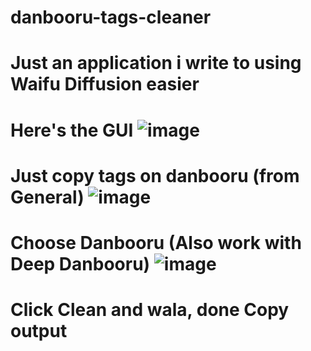 # danbooru-tags-cleaner
Just an application i write to using Waifu Diffusion easier
=================================
Here's the GUI
![image](https://user-images.githubusercontent.com/59567579/202249011-2bfd1bcb-0a45-446a-82af-3a8614c49f24.png)
=================================
Just copy tags on danbooru (from General)
![image](https://user-images.githubusercontent.com/59567579/202249534-c9cc6ea4-7541-46ef-a846-1e08fdd97ac1.png)
=================================
Choose Danbooru (Also work with Deep Danbooru)
![image](https://user-images.githubusercontent.com/59567579/202249608-682399a5-7c03-45ff-aecc-0c6f4594e2d8.png)
=================================
Click Clean and wala, done
Copy output
=================================

